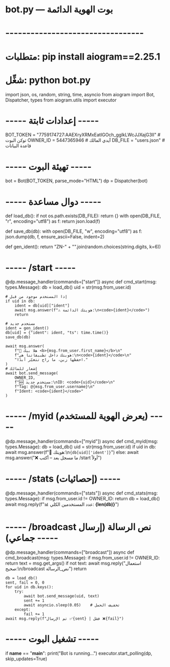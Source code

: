 # bot.py  —  بوت الهوية الدائمة
# ---------------------------------
# متطلبات: pip install aiogram==2.25.1
# شغِّل:   python bot.py

import json, os, random, string, time, asyncio
from aiogram import Bot, Dispatcher, types
from aiogram.utils import executor

# ----- إعدادات ثابتة -----
BOT_TOKEN = "7759174727:AAEXryXRMxEatIGOch_gglkLWcJJXajG3lI"   # توكن البوت
OWNER_ID  = 5447365946                                          # آيدي المالك
DB_FILE   = "users.json"                                        # قاعدة البيانات

# ----- تهيئة البوت -----
bot = Bot(BOT_TOKEN, parse_mode="HTML")
dp  = Dispatcher(bot)

# ----- دوال مساعدة -----
def load_db():
    if not os.path.exists(DB_FILE):
        return {}
    with open(DB_FILE, "r", encoding="utf8") as f:
        return json.load(f)

def save_db(db):
    with open(DB_FILE, "w", encoding="utf8") as f:
        json.dump(db, f, ensure_ascii=False, indent=2)

def gen_ident():
    return "ZN-" + "".join(random.choices(string.digits, k=6))

# ----- /start -----
@dp.message_handler(commands=["start"])
async def cmd_start(msg: types.Message):
    db  = load_db()
    uid = str(msg.from_user.id)

    # إذا المستخدم موجود من قبل
    if uid in db:
        ident = db[uid]["ident"]
        await msg.answer(f"⚠️ هويتك الدائمة:\n<code>{ident}</code>")
        return

    # مستخدم جديد
    ident = gen_ident()
    db[uid] = {"ident": ident, "ts": time.time()}
    save_db(db)

    await msg.answer(
        f"👋 هلا بيك <b>{msg.from_user.first_name}</b>\n"
        f"هويتك داخل تطبيقاتنا هي:\n<code>{ident}</code>\n"
        "احفظها زين، ما راح تتغيّر أبدًا."
    )
    # إشعار للمالك
    await bot.send_message(
        OWNER_ID,
        f"🆕 مستخدم جديد:\nID: <code>{uid}</code>\n"
        f"Tag: @{msg.from_user.username}\n"
        f"Ident: <code>{ident}</code>"
    )

# ----- /myid  (يعرض الهوية للمستخدم) -----
@dp.message_handler(commands=["myid"])
async def cmd_myid(msg: types.Message):
    db = load_db()
    uid = str(msg.from_user.id)
    if uid in db:
        await msg.answer(f"🔖 هويتك:\n<code>{db[uid]['ident']}</code>")
    else:
        await msg.answer("❌ ما مسجل بعد – أكتب /start أولاً")

# ----- /stats  (إحصائيات) -----
@dp.message_handler(commands=["stats"])
async def cmd_stats(msg: types.Message):
    if msg.from_user.id != OWNER_ID:
        return
    db = load_db()
    await msg.reply(f"📊 عدد المستخدمين الكلي: <b>{len(db)}</b>")

# ----- /broadcast نص الرسالة  (إرسال جماعي) -----
@dp.message_handler(commands=["broadcast"])
async def cmd_broadcast(msg: types.Message):
    if msg.from_user.id != OWNER_ID:
        return
    text = msg.get_args()
    if not text:
        await msg.reply("استعمال صحيح:\n/broadcast نص_الرسالة")
        return

    db = load_db()
    sent, fail = 0, 0
    for uid in db.keys():
        try:
            await bot.send_message(uid, text)
            sent += 1
            await asyncio.sleep(0.05)    # تخفيف الحمل
        except:
            fail += 1
    await msg.reply(f"تم الإرسال ✅{sent} | فشل ❌{fail}")

# ----- تشغيل البوت -----
if __name__ == "__main__":
    print("Bot is running…")
    executor.start_polling(dp, skip_updates=True)
